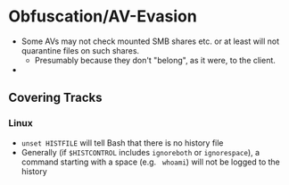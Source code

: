 # Obfuscation/AV-Evasion

- Some AVs may not check mounted SMB shares etc. or at least will not quarantine files on such shares.
  - Presumably because they don't "belong", as it were, to the client.
- 

## Covering Tracks

### Linux

- `unset HISTFILE` will tell Bash that there is no history file
- Generally (if `$HISTCONTROL` includes `ignoreboth` or `ignorespace`), a command starting with a space (e.g. ` whoami`) will not be logged to the history